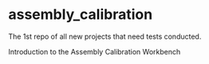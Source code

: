 # assembly_calibration
The 1st repo of all new projects that need tests conducted.

Introduction to the Assembly Calibration Workbench

